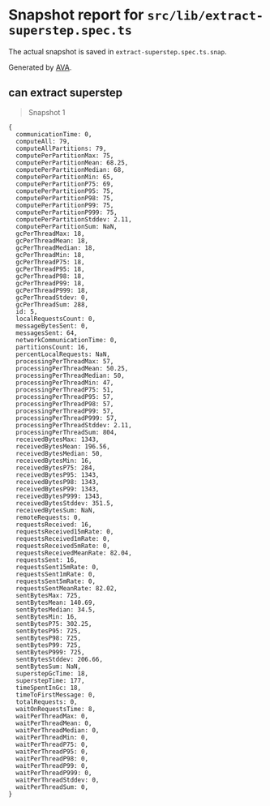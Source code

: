 # Snapshot report for `src/lib/extract-superstep.spec.ts`

The actual snapshot is saved in `extract-superstep.spec.ts.snap`.

Generated by [AVA](https://ava.li).

## can extract superstep

> Snapshot 1

    {
      communicationTime: 0,
      computeAll: 79,
      computeAllPartitions: 79,
      computePerPartitionMax: 75,
      computePerPartitionMean: 68.25,
      computePerPartitionMedian: 68,
      computePerPartitionMin: 65,
      computePerPartitionP75: 69,
      computePerPartitionP95: 75,
      computePerPartitionP98: 75,
      computePerPartitionP99: 75,
      computePerPartitionP999: 75,
      computePerPartitionStddev: 2.11,
      computePerPartitionSum: NaN,
      gcPerThreadMax: 18,
      gcPerThreadMean: 18,
      gcPerThreadMedian: 18,
      gcPerThreadMin: 18,
      gcPerThreadP75: 18,
      gcPerThreadP95: 18,
      gcPerThreadP98: 18,
      gcPerThreadP99: 18,
      gcPerThreadP999: 18,
      gcPerThreadStdev: 0,
      gcPerThreadSum: 288,
      id: 5,
      localRequestsCount: 0,
      messageBytesSent: 0,
      messagesSent: 64,
      networkCommunicationTime: 0,
      partitionsCount: 16,
      percentLocalRequests: NaN,
      processingPerThreadMax: 57,
      processingPerThreadMean: 50.25,
      processingPerThreadMedian: 50,
      processingPerThreadMin: 47,
      processingPerThreadP75: 51,
      processingPerThreadP95: 57,
      processingPerThreadP98: 57,
      processingPerThreadP99: 57,
      processingPerThreadP999: 57,
      processingPerThreadStddev: 2.11,
      processingPerThreadSum: 804,
      receivedBytesMax: 1343,
      receivedBytesMean: 196.56,
      receivedBytesMedian: 50,
      receivedBytesMin: 16,
      receivedBytesP75: 284,
      receivedBytesP95: 1343,
      receivedBytesP98: 1343,
      receivedBytesP99: 1343,
      receivedBytesP999: 1343,
      receivedBytesStddev: 351.5,
      receivedBytesSum: NaN,
      remoteRequests: 0,
      requestsReceived: 16,
      requestsReceived15mRate: 0,
      requestsReceived1mRate: 0,
      requestsReceived5mRate: 0,
      requestsReceivedMeanRate: 82.04,
      requestsSent: 16,
      requestsSent15mRate: 0,
      requestsSent1mRate: 0,
      requestsSent5mRate: 0,
      requestsSentMeanRate: 82.02,
      sentBytesMax: 725,
      sentBytesMean: 140.69,
      sentBytesMedian: 34.5,
      sentBytesMin: 16,
      sentBytesP75: 302.25,
      sentBytesP95: 725,
      sentBytesP98: 725,
      sentBytesP99: 725,
      sentBytesP999: 725,
      sentBytesStddev: 206.66,
      sentBytesSum: NaN,
      superstepGcTime: 18,
      superstepTime: 177,
      timeSpentInGc: 18,
      timeToFirstMessage: 0,
      totalRequests: 0,
      waitOnRequestsTime: 8,
      waitPerThreadMax: 0,
      waitPerThreadMean: 0,
      waitPerThreadMedian: 0,
      waitPerThreadMin: 0,
      waitPerThreadP75: 0,
      waitPerThreadP95: 0,
      waitPerThreadP98: 0,
      waitPerThreadP99: 0,
      waitPerThreadP999: 0,
      waitPerThreadStddev: 0,
      waitPerThreadSum: 0,
    }
